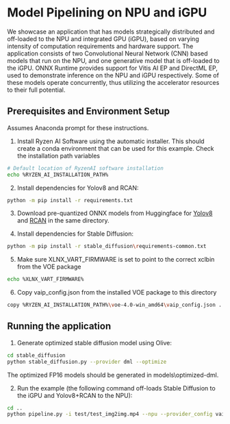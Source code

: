 # Model Pipelining on NPU and iGPU 

We showcase an application that has models strategically distributed and off-loaded to the NPU and integrated GPU (iGPU), based on varying intensity of computation requirements and hardware support. The application consists of two Convolutional Neural Network (CNN) based models that run on the NPU, and one generative model that is off-loaded to the iGPU. ONNX Runtime provides support for Vitis AI EP and DirectML EP, used to demonstrate inference on the NPU and iGPU respectively. Some of these models operate concurrently, thus utilizing the accelerator resources to their full potential. 

## Prerequisites and Environment Setup

Assumes Anaconda prompt for these instructions.

1. Install Ryzen AI Software using the automatic installer. This should create a conda environment that can be used for this example.
   Check the installation path variables
```bash
# Default location of RyzenAI software installation
echo %RYZEN_AI_INSTALLATION_PATH%
```


2. Install dependencies for Yolov8 and RCAN:

```bash
python -m pip install -r requirements.txt 
```

3. Download pre-quantized ONNX models from Huggingface for [Yolov8](https://huggingface.co/amd/yolov8m/tree/main) and [RCAN](https://huggingface.co/amd/rcan/tree/main) in the same directory. 

4. Install dependencies for Stable Diffusion:

```bash
python -m pip install -r stable_diffusion\requirements-common.txt 
```
5. Make sure XLNX_VART_FIRMWARE is set to point to the correct xclbin from the VOE package
```bash
echo %XLNX_VART_FIRMWARE%
```
6. Copy vaip_config.json from the installed VOE package to this directory
```bash
copy %RYZEN_AI_INSTALLATION_PATH%\voe-4.0-win_amd64\vaip_config.json .
```

## Running the application

1. Generate optimized stable diffusion model using Olive: 

```bash
cd stable_diffusion 
python stable_diffusion.py --provider dml --optimize
```
The optimized FP16 models should be generated in models\optimized-dml\.

2. Run the example (the following command off-loads Stable Diffusion to the iGPU and Yolov8+RCAN to the NPU): 

```bash
cd ..
python pipeline.py -i test/test_img2img.mp4 --npu --provider_config vaip_config.json --igpu
```
